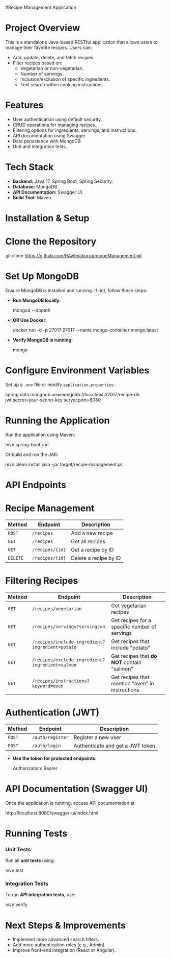 #Recipe Management Application

# Project Overview
This is a standalone Java-based RESTful application that allows users to manage their favorite recipes. Users can:
- Add, update, delete, and fetch recipes.
- Filter recipes based on:
  - Vegetarian or non-vegetarian.
  - Number of servings.
  - Inclusion/exclusion of specific ingredients.
  - Text search within cooking instructions.

# Features
- User authentication using default security.
- CRUD operations for managing recipes.
- Filtering options for ingredients, servings, and instructions.
- API documentation using Swagger.
- Data persistence with MongoDB.
- Unit and integration tests.

#  Tech Stack
- **Backend:** Java 17, Spring Boot, Spring Security.
- **Database:** MongoDB.
- **API Documentation:** Swagger UI.
- **Build Tool:** Maven.

# Installation & Setup

# Clone the Repository

git clone https://github.com/RAvitejakurra/recipeManagement.git


# Set Up MongoDB
Ensure MongoDB is installed and running. If not, follow these steps:

- **Run MongoDB locally:**

  mongod --dbpath <your-db-path>

- **OR Use Docker:**

  docker run -d -p 27017:27017 --name mongo-container mongo:latest


- **Verify MongoDB is running:**

  mongo


# Configure Environment Variables
Set up a `.env` file or modify `application.properties`:

spring.data.mongodb.uri=mongodb://localhost:27017/recipe-db
jwt.secret=your-secret-key
server.port=8080


# Running the Application

Run the application using Maven:

mvn spring-boot:run

Or build and run the JAR:

mvn clean install
java -jar target/recipe-management.jar


# API Endpoints

# Recipe Management
| Method | Endpoint | Description |
|--------|---------|-------------|
| `POST` | `/recipes` | Add a new recipe |
| `GET` | `/recipes` | Get all recipes |
| `GET` | `/recipes/{id}` | Get a recipe by ID |
| `DELETE` | `/recipes/{id}` | Delete a recipe by ID |

# Filtering Recipes
| Method | Endpoint | Description |
|--------|---------|-------------|
| `GET` | `/recipes/vegetarian` | Get vegetarian recipes |
| `GET` | `/recipes/servings?servings=4` | Get recipes for a specific number of servings |
| `GET` | `/recipes/include-ingredient?ingredient=potato` | Get recipes that include "potato" |
| `GET` | `/recipes/exclude-ingredient?ingredient=salmon` | Get recipes that **do NOT** contain "salmon" |
| `GET` | `/recipes/instructions?keyword=oven` | Get recipes that mention "oven" in instructions |

# Authentication (JWT)
| Method | Endpoint | Description |
|--------|---------|-------------|
| `POST` | `/auth/register` | Register a new user |
| `POST` | `/auth/login` | Authenticate and get a JWT token |

- **Use the token for protected endpoints:**

  Authorization: Bearer <your-token>


# API Documentation (Swagger UI)
Once the application is running, access API documentation at:

http://localhost:8080/swagger-ui/index.html




# Running Tests

### Unit Tests
Run all **unit tests** using:

mvn test


### **Integration Tests**
To run **API integration tests**, use:

mvn verify

# Next Steps & Improvements
- Implement more advanced search filters.
- Add more authentication roles (e.g., Admin).
- Improve front-end integration (React or Angular).
